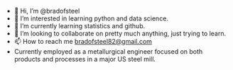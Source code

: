 - 👋 Hi, I’m @bradofsteel
- 👀 I’m interested in learning python and data science.
- 🌱 I’m currently learning statistics and github.
- 💞️ I’m looking to collaborate on pretty much anything, just trying to learn.
- 📫 How to reach me bradofsteel82@gmail.com
- Currently employed as a metallurgical engineer focused on both products and processes in a major US steel mill.

<!---
bradofsteel/bradofsteel is a ✨ special ✨ repository because its `README.md` (this file) appears on your GitHub profile.
You can click the Preview link to take a look at your changes.
--->
